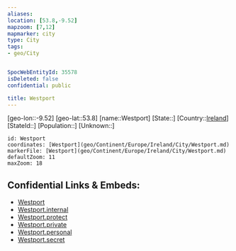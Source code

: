 ```yaml
---
aliases: 
location: [53.8,-9.52]
mapzoom: [7,12] 
mapmarker: city 
type: City
tags:
- geo/City


SpocWebEntityId: 35578
isDeleted: false
confidential: public

title: Westport
---
```

[geo-lon::-9.52]
[geo-lat::53.8]
[name::Westport]
[State::]
[Country::[Ireland](geo/Continent/Europe/Ireland.md)]
[StateId::]
[Population::]
[Unknown::]


```leaflet
id: Westport
coordinates: [Westport](geo/Continent/Europe/Ireland/City/Westport.md)
markerFile: [Westport](geo/Continent/Europe/Ireland/City/Westport.md)
defaultZoom: 11 
maxZoom: 18
```


## Confidential Links & Embeds: 
- [Westport](../../../../../../_public/geo/Continent/Europe/Ireland/City/Westport.md) 
- [Westport.internal](../../../../../../_internal/geo/Continent/Europe/Ireland/City/Westport.internal.md) 
- [Westport.protect](../../../../../../_protect/geo/Continent/Europe/Ireland/City/Westport.protect.md) 
- [Westport.private](../../../../../../_private/geo/Continent/Europe/Ireland/City/Westport.private.md) 
- [Westport.personal](../../../../../../_personal/geo/Continent/Europe/Ireland/City/Westport.personal.md) 
- [Westport.secret](../../../../../../_secret/geo/Continent/Europe/Ireland/City/Westport.secret.md) 
